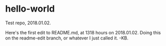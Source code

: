 # hello-world
Test repo, 2018.01.02.

Here's the first edit to README.md, at 1318 hours on 2018.01.02.
Doing this on the readme-edit branch, or whatever I just called it.
-KB.
